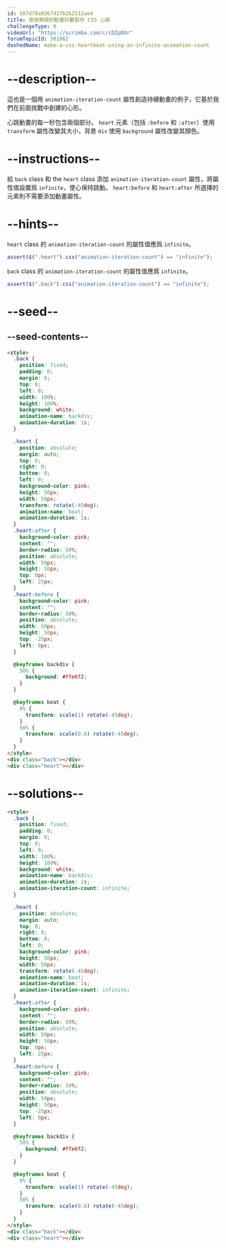 ```yaml
---
id: 587d78a8367417b2b2512ae4
title: 使用無限的動畫計數製作 CSS 心跳
challengeType: 0
videoUrl: "https://scrimba.com/c/cDZpDUr"
forumTopicId: 301062
dashedName: make-a-css-heartbeat-using-an-infinite-animation-count
---
```


# --description--

這也是一個用 `animation-iteration-count` 屬性創造持續動畫的例子，它基於我們在前面挑戰中創建的心形。

心跳動畫的每一秒包含兩個部分。 `heart` 元素（包括 `:before` 和 `:after`）使用 `transform` 屬性改變其大小，背景 `div` 使用 `background` 屬性改變其顏色。

# --instructions--

給 `back` class 和 the `heart` class 添加 `animation-iteration-count` 屬性，將屬性值設置爲 `infinite`，使心保持跳動。 `heart:before` 和 `heart:after` 所選擇的元素則不需要添加動畫屬性。

# --hints--

`heart` class 的 `animation-iteration-count` 的屬性值應爲 `infinite`。

```js
assert($(".heart").css("animation-iteration-count") == "infinite");
```

`back` class 的 `animation-iteration-count` 的屬性值應爲 `infinite`。

```js
assert($(".back").css("animation-iteration-count") == "infinite");
```

# --seed--

## --seed-contents--

```html
<style>
  .back {
    position: fixed;
    padding: 0;
    margin: 0;
    top: 0;
    left: 0;
    width: 100%;
    height: 100%;
    background: white;
    animation-name: backdiv;
    animation-duration: 1s;
  }

  .heart {
    position: absolute;
    margin: auto;
    top: 0;
    right: 0;
    bottom: 0;
    left: 0;
    background-color: pink;
    height: 50px;
    width: 50px;
    transform: rotate(-45deg);
    animation-name: beat;
    animation-duration: 1s;
  }
  .heart:after {
    background-color: pink;
    content: "";
    border-radius: 50%;
    position: absolute;
    width: 50px;
    height: 50px;
    top: 0px;
    left: 25px;
  }
  .heart:before {
    background-color: pink;
    content: "";
    border-radius: 50%;
    position: absolute;
    width: 50px;
    height: 50px;
    top: -25px;
    left: 0px;
  }

  @keyframes backdiv {
    50% {
      background: #ffe6f2;
    }
  }

  @keyframes beat {
    0% {
      transform: scale(1) rotate(-45deg);
    }
    50% {
      transform: scale(0.6) rotate(-45deg);
    }
  }
</style>
<div class="back"></div>
<div class="heart"></div>
```

# --solutions--

```html
<style>
  .back {
    position: fixed;
    padding: 0;
    margin: 0;
    top: 0;
    left: 0;
    width: 100%;
    height: 100%;
    background: white;
    animation-name: backdiv;
    animation-duration: 1s;
    animation-iteration-count: infinite;
  }

  .heart {
    position: absolute;
    margin: auto;
    top: 0;
    right: 0;
    bottom: 0;
    left: 0;
    background-color: pink;
    height: 50px;
    width: 50px;
    transform: rotate(-45deg);
    animation-name: beat;
    animation-duration: 1s;
    animation-iteration-count: infinite;
  }
  .heart:after {
    background-color: pink;
    content: "";
    border-radius: 50%;
    position: absolute;
    width: 50px;
    height: 50px;
    top: 0px;
    left: 25px;
  }
  .heart:before {
    background-color: pink;
    content: "";
    border-radius: 50%;
    position: absolute;
    width: 50px;
    height: 50px;
    top: -25px;
    left: 0px;
  }

  @keyframes backdiv {
    50% {
      background: #ffe6f2;
    }
  }

  @keyframes beat {
    0% {
      transform: scale(1) rotate(-45deg);
    }
    50% {
      transform: scale(0.6) rotate(-45deg);
    }
  }
</style>
<div class="back"></div>
<div class="heart"></div>
```
